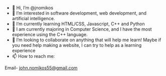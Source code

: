 - 👋 Hi, I’m @jnomikos
- 👀 I’m interested in software development, web development, and artificial intelligence.
- 🌱 I’m currently learning HTML/CSS, Javascript, C++ and Python
- 🏫 I am currently majoring in Computer Science, and I have the most experience using the C++ language.
- 💞️ I’m looking to collaborate on anything that will help me learn! Maybe if you need help making a website, I can try to help as a learning experience
- 📫 How to reach me:

Email- john.nomikos55@gmail.com

<!---
jnomikos/jnomikos is a ✨ special ✨ repository because its `README.md` (this file) appears on your GitHub profile.
You can click the Preview link to take a look at your changes.
--->
